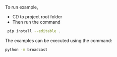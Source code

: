 To run example, 
- CD to project root folder 
- Then run the command

```bash
 pip install --editable .
```

The examples can be executed using the command:

```bash
python -m broadcast
```